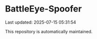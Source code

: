 # BattleEye-Spoofer

Last updated: 2025-07-15 05:31:54

This repository is automatically maintained.
